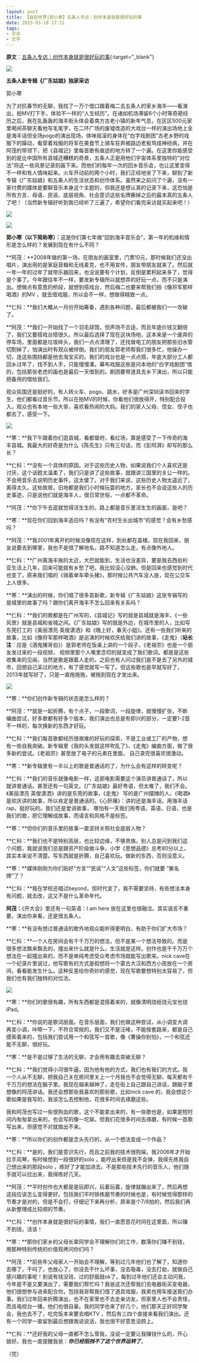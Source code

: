 ```yaml
---
layout: post
title: 【自在世界|郭小寒】五条人专访｜创作本身就是很好玩的事 
date: 2015-03-18 17:11
tags:
- 访谈
- 文字
---
```

**原文**：[五条人专访｜创作本身就是很好玩的事](https://mp.weixin.qq.com/s/444NJc7aWddH6cv7KuTF5Q){:target="_blank"}

![](http://mmbiz.qpic.cn/mmbiz/SpicEmxPfPubN9icua4Vkns9ibO2iat3nUiaXiarAiaX8djKELMD8MoIb36wztFPhd0mEojzR7RhvVatnnCzCd3M6ibItw/640?tp=webp&wxfrom=5)


**五条人新专辑《广东姑娘》独家采访**


郭小寒

为了对抗春节的无聊，我找了一万个借口跟着梅二去五条人的家乡海丰——看演出，拍MV打下手，体验不一样的“人生经历”。在诸如机场滞留6个小时等奇葩经历之后，我在乱轰轰的海丰街头体会着南方古老小镇的新年气息，在区区500元家里喝闲茶聊天看他写毛笔字，在二环广场的废墟改造的大戏台一样的演出场地上全是海丰话但全场pogo的演出现场，体味摇滚的身体在“白字戏剧团”古老乡野的戏服下的躁动，看穿着戏服的将军在美食节上骑车狂奔被路边老板骂成神经病，并在阿茂的带领下，把《县城记》里每首歌有痕迹的地方转了一个遍。在这里你能感受到的是比中国所有县城还糟糕的奇景，五条人正是用他们宇宙体系里独特的“对位法”将这一些风景记录刻画下来。而他们的每年一次的回乡音乐会，也让这里变得不一样和有人情味起来。火车开动前的两个小时，我们正经地坐了下来，聊到了新专辑《广东姑娘》和五条人的生活状态和创作体系。虽然来之前问了个遍，没有一家付费的媒体是要聊音乐本身这个主题的，但我还是想认真的记录下来，这恐怕是所有方言、母语、民谣、底层视角、社会意识这些名牌撕掉之后的最本真的五条人了吧！（当然新专辑好听到我已经听了三遍了，希望你们看完采访就买起来吧！）

![](http://mmbiz.qpic.cn/mmbiz/SpicEmxPfPubN9icua4Vkns9ibO2iat3nUiaXOic9KMNB3z8qd13UObjVd0K1qztLO8vKaEFWQ3mv0tOOUvmV0r5HPlQ/640?tp=webp&wxfrom=5&wx_lazy=1&wx_co=1)  

![](http://mmbiz.qpic.cn/mmbiz/SpicEmxPfPubN9icua4Vkns9ibO2iat3nUiaXTwnD3IklvEeI3vjWT2ajHDvudvtZ0iaY8hxpWuiamTP8SEia3WXULl1xA/640?tp=webp&wxfrom=5&wx_lazy=1&wx_co=1)  


**郭小寒（以下简称寒）：**‍这是你们第七年做“回到海丰音乐会”，第一年的机缘和情形是怎么样的？发展到现在有什么不同？

**阿茂：**2008年做的第一场，在朋友的画室里，门票10元，那时候我们还没出唱片，演出用的是家庭音箱和无线麦克，也不用宣传，朋友带朋友就来了。然后就一年一年的过年了就带乐器回来，也没说要有个计划，反倒是累积起来多了，觉得是个事了。今年跟往年不一样，要发新专辑所以就想弄的好玩一点，而不只是演出。想做点有意思的桥段，就想到搭戏台，然后梅二也要来帮我们拍《像将军那样喝酒》的MV ，就去借戏服，所以会不一样，想做得精致一点。


**仁科：**我们大概从一月份开始筹备，遇到各种问题，最后都被我们一一攻破了。

**阿茂：**我们一开始找了一个羽毛球馆，但声场不合适，而且年底价钱又翻倍了，我们又要搭戏台搭很久。所以最后选择了现在这块场地，这本来是一个废弃的停车场，里面都是垃圾砖头，我们一点点清理了，还找做电工的朋友把那些旧水管切割掉了，怕演出时有观众被绊倒。我们的朋友郭老师帮我们很多忙，他操办一切，连这些围挡都是他去淘宝买的。我们的戏台也是一点点搭，年底大部分工人都回乡过年了，找不到人手，只能慢慢凑。幕布戏服这些是问本地的“白字戏剧团”借的，包括那张老虎的画也是最后一天借到的。剧团要带道具去乡下演出，所以只能把备用的借给我们。

观众氛围还是挺好的，有人转火车、pogo、跳水，好多是广州深圳读书回来的学生，他们都看过音乐节。所以在拍MV的时候，你看他们很放得开，特别配合投入。观众也有本地一些大哥，喜欢看热闹的大妈。我们的家人父母、侄女、侄子也都去了，感受一下。

![](http://mmbiz.qpic.cn/mmbiz/SpicEmxPfPubN9icua4Vkns9ibO2iat3nUiaXjPLhkqDW58mrSO6NYjWbkAHJSkdhoUHGYkfdgQIm8aPKWQibnx21ewg/640?tp=webp&wxfrom=5&wx_lazy=1&wx_co=1)  

**寒：**我下午跟着你们逛县城，看都督府，看红场，算是感受了一下传奇的海丰县城。我最大的好奇是为什么《陈先生》只有三句话，而《彭阿湃》却写的那么长？

**仁科：**没有一个具体的原因。对于这些历史人物，如果说我们个人喜欢还是讨厌，这个话题太温柔了，我们只是讲了这些故事，就跟讲三国里的关公一样的。不会用音乐去说明历史事件，这太傻了。对于我们来说，这些历史人物太遥远了，离得太久。这些故居，旧地都是我们小时候玩耍的地方，家长也不会说这些人的历史事迹，只是说他们就是海丰人，很日常世俗，一点都不革命。

**阿茂：**你下午去逛就觉得活生生的，路上都是音乐里活生生的画面，是吧？

**寒：**现在你们回到海丰适应吗？有没有“农村生长出城市”的感觉？会有乡愁感吗？

**阿茂：**我2001年离开的时候没像现在这样，到处都在盖楼。现在我回来，朋友说要去到哪里，我也不是很了解地名，路不知道怎么走，有点像外地人。

**仁科：**广州离海丰挨的太近，大巴就能到，生活也没差异，要是我去西伯利亚生活上几年，回来可能就有乡愁了吧，我比较没心没肺。但是回来也感觉到时代也变了，原来我们唱的《骑着单车牵头猪》，那时候公共汽车没人座，现在公交车上人很多。

**寒：**演出的时候，你们唱了很多首新歌，新专辑《广东姑娘》这张专辑写的是城里的故事了吗？跟你们离开海丰不怎么回来有关系吗？

**仁科：**我们的歌都是在广州写的，《县城记》写的就是县城就是海丰，《一些风景》就是县城和省城之间。《广东姑娘》写的就是外边，在城市里的人，比如写东莞打工的《美丽漂亮 英俊潇洒》和《晚上好，春天小姐》。还有一些我们听来的故事，比如《像将军那样喝酒》是巡演的时候欢庆给我们讲的故事，《走鬼》（**站长注**：应是《酒鬼猪哥伯》）是郭老师在饭桌上讲的一个段子，《老祖宗》也是一个朋友发过来的一段视频， 视频里那个人嘴里念叨的就变成了我们歌词。都是是这些收集来的见闻，当然是歌是跟着人走的，之前也有人问过我们是不是去了另外的城市，回想自己呆过的地方，有了感觉就写一写了。但这些歌也是早就写好了，2013年就写好了，只是一直拖拖拖，被拖到现在才发出来。

![](http://mmbiz.qpic.cn/mmbiz/SpicEmxPfPubN9icua4Vkns9ibO2iat3nUiaXTPia5C4s0jOM2EnRaX81CkUibb8PicXfArhhrcLZqXswFEqWRib3ibPHhow/640?tp=webp&wxfrom=5&wx_lazy=1&wx_co=1)

**寒：**你们创作新专辑的状态是怎么样的？

**阿茂：**就是一起折腾，有个点子，一段歌词，一段旋律，就慢慢扩张，不断编曲尝试，好多歌都有好多个版本，我们演出也总是有即兴的部分，一定要1-2首不一样的，每次换新的东西才好玩。

**仁科：**我们每首歌都经历很艰难的好玩的探索，不是工业或工厂的产物，想有一些自我突破。新专辑里《我的头发就这样吹乱了》、《走鬼》编曲方面，做了很多新的尝试。《老祖宗》甚至放了电子的元素在里面， 自己录完很喜欢很激动。

**寒：**新专辑里有一半以上的歌是普通话的了，为什么会有这样的转变呢？

**仁科：**我们的音乐就像电影一样，这部电影需要这个演员讲普通话了，所以就讲普通话。甚至还有一句英文。《广东姑娘》最好粤语，但太难了，我们不会。《美丽漂亮 英俊潇洒》讲的是东莞的故事，《走鬼》 写的是广州摆摊的人，《喝酒》是欢庆讲的故事，所以肯定是普通话的。《心肝痛》：讲的还是海丰话，用海丰话rap，挺好玩的。我们还是爱讲故事， 哪怕有一天我们用粤语，英语，日语，也是我们的歌，把它理解成故事，而语言和风格不是标签。

**寒：**但你们的音乐里的故事一直坚持关照社会底层人物？

**仁科：**我们也不是特别高层，也比较边缘，不够贵族。别人总是问到我们这个问题，我就说我们总是跟资产阶级做斗争，小学《思想品德》总考80分以上，其实本来说不清楚。写东西就是折腾，自己喜欢玩。做新的东西，否则没意义。

**寒：**媒体刚刚为你们贴好“方言“”民谣”“人文”这些标签，你们就要 “撕名牌”了？

**仁科：**我在学校还唱过beyond，但时代变了，我不需要坚持，有些想法本身有问题，就去改，这又不是什么革命年代。

**阿茂：**《开大会》里还有一句英语：I am here 放在这里也很融洽。其实语言不重要，演出你来看，还是很五条人。

**寒：**有没有想过普通话的歌外地观众能听得更明白，有助于你们扩大市场？

**仁科：**一个人在房间会有千千万万的想法，但不是某一个想法导致的。而是很多想法飘来飘去的，撞出来什么就是什么，生活就是这样。创作也是千千万万个想法在一起撞出来的，而不是单纯考虑受众考虑市场就能写出歌来。nick cave在一个纪录片里说过，他写歌有的方式是假想将一个蒙古大汉和西方小孩放在一个房间，看看能发生什么。这种反差给你奇妙的感觉，现在写歌要想特别太容易了，但我们也有我们独特的对位法。

![](http://mmbiz.qpic.cn/mmbiz/SpicEmxPfPubN9icua4Vkns9ibO2iat3nUiaXric4VoGNQhhaWdz2icokS4tsM0icsRKqEiaVUJAPmnKr8S8MiazjoNYZuXQ/640?tp=webp&wxfrom=5&wx_lazy=1&wx_co=1)  

**寒：**你们的歌很有趣，所有东西都是混搭着来的，就像清明烧纸烧元宝也烧iPad。

**仁科：**你说的是歌词层面。在音乐层面，我们也做这种尝试，从小调变大调再变小调，咔嚓一下，不符合常规的。我们又不是汪峰，不能按套路来，都是自己摸索着来的，包括我们尝试用一个和弦写一首歌，像《曹操你别怕》，一个和弦还能不无聊，很好玩。

**寒：**是不是过够了生活的无聊，才会用有趣去突破无聊？

**仁科：**我们觉得小河很牛逼，因为他有他的方式，我们也有我们的方式。我一个人从不无聊，把我自己关在房间里关上一个月我也不会觉得无聊，每天都有千千万万的想法在脑子里。我现在越来越神了，走在街上自己跟自己讲话，跟脑子里想像的阿茂讲话。我还会想那些我喜欢的那些歌，比如nick cave 的，我会想这个歌如果是我写的，我该怎么去控制他，花很多时间去琢磨这些。

我和阿茂也写过一些很狗血的歌，这个不能拿出来的，有一些歌也是，如果是短时间内匆匆拿出来的，也会写的像一坨屎。但我们花很多时间去琢磨，有时候一首歌写出来，但感觉不对就做出不来。

**寒：**所以你们的创作都是念头先行的，从一个想法变成一个作品？

**仁科：**是的，我们是意识先行，而且之前我的技术很狗屎。我2006年才开始拉手风琴，有时候想到一段很好的solo ，能哼出来但是我不会弹，我得先练我自己想出来的那段solo ，练好了才能加进去。不是那些技术先行的音乐人，他们随手就可以拉出来，我得练好几天。

**阿茂：**平时创作也大都是是玩即兴，玩着玩着，旋律就蹦出来了，然后再想这段应该怎么变得更好。包括我们平时排练磨节奏的时候也是，有时候觉得那样的节奏才是对的，但是不会打，仔细记下来再分析，原来是个7/8拍的，然后我们再从新整理成比较顺的节奏。

**仁科：**创作本身就是很好玩的事情，我们一直愿意花时间在这里面，所以赚不到钱，活该！

**寒：**那你们家乡的父母长辈同学会不理解你们的工作，数落你们赚不到钱，用那种特别传统的价值观拷问你们吗？

**阿茂：**前些年父母家人一开始会不理解，等到过几年他们也了解了，知道你去哪了，干吗了，也放心了，你没去干什么坏事，没去吸毒，没去打劫，就做自己感兴趣的事呢！别说有钱没钱，过的舒服就ok了。每到过年他们还会主动问我，今年是不是又要演出了，需要我们帮忙吗？我爸这次还帮我们去电器街买变电器，他们很想参与进来配合你，包括我哥帮我们借了道具戏服，我弟也用车接送我们办事。我们过年回来折腾演出，也不在家里也不去走亲访友，但家里人也不会责怪，而且电视台一播，他们也很自豪。我的同学也来了好几个，他们那天正好同学聚会，我也去不了，吃完饭本来要去唱KTV ，然后有三四个直接来看我们演出。还有一个同学一直留到最后想跟我说说话，我也很不好意思没顾上。

**仁科：**还好我的父母一直都不怎么管我，没说一定要让我赚钱什么的，开心就好。我也一直提醒我爸：_**你已经阻挡不了这个世界运转了**_。


（完）